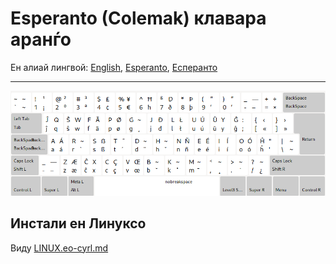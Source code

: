 # Esperanto \(Colemak\) клавара аранѓо

Ен алиай лингвой: [English](README.md), [Esperanto](README.eo.md), [Есперанто](README.eo-cyrl.md)

---

![антаўригарду есперанта колемак](preview.png)

## Инстали ен Линуксо

Виду [LINUX.eo-cyrl.md](./LINUX.eo-cyrl.md)
